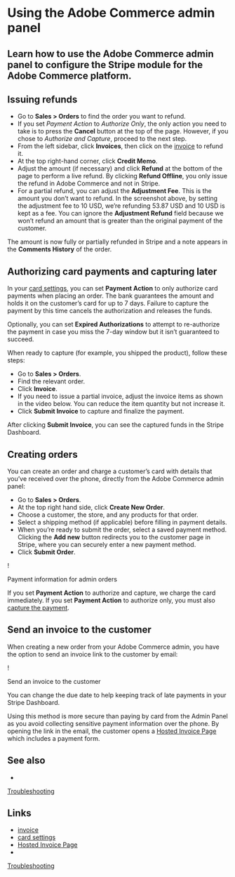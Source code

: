 # Using the Adobe Commerce admin panel

## Learn how to use the Adobe Commerce admin panel to configure the Stripe module for the Adobe Commerce platform.

## Issuing refunds

- Go to **Sales > Orders** to find the order you want to refund.
- If you set *Payment Action* to *Authorize Only*, the only action you need to
take is to press the **Cancel** button at the top of the page. However, if you
chose to *Authorize and Capture*, proceed to the next step.
- From the left sidebar, click **Invoices**, then click on the
[invoice](https://docs.stripe.com/api/invoices) to refund it.
- At the top right-hand corner, click **Credit Memo**.
- Adjust the amount (if necessary) and click **Refund** at the bottom of the
page to perform a live refund. By clicking **Refund Offline**, you only issue
the refund in Adobe Commerce and not in Stripe.
- For a partial refund, you can adjust the **Adjustment Fee**. This is the
amount you don’t want to refund. In the screenshot above, by setting the
adjustment fee to 10 USD, we’re refunding 53.87 USD and 10 USD is kept as a fee.
You can ignore the **Adjustment Refund** field because we won’t refund an amount
that is greater than the original payment of the customer.

The amount is now fully or partially refunded in Stripe and a note appears in
the **Comments History** of the order.

## Authorizing card payments and capturing later

In your [card
settings](https://docs.stripe.com/connectors/adobe-commerce/payments/configuration#payments),
you can set **Payment Action** to only authorize card payments when placing an
order. The bank guarantees the amount and holds it on the customer’s card for up
to 7 days. Failure to capture the payment by this time cancels the authorization
and releases the funds.

Optionally, you can set **Expired Authorizations** to attempt to re-authorize
the payment in case you miss the 7-day window but it isn’t guaranteed to
succeed.

When ready to capture (for example, you shipped the product), follow these
steps:

- Go to **Sales > Orders**.
- Find the relevant order.
- Click **Invoice**.
- If you need to issue a partial invoice, adjust the invoice items as shown in
the video below. You can reduce the item quantity but not increase it.
- Click **Submit Invoice** to capture and finalize the payment.

After clicking **Submit Invoice**, you can see the captured funds in the Stripe
Dashboard.

## Creating orders

You can create an order and charge a customer’s card with details that you’ve
received over the phone, directly from the Adobe Commerce admin panel:

- Go to **Sales > Orders**.
- At the top right hand side, click **Create New Order**.
- Choose a customer, the store, and any products for that order.
- Select a shipping method (if applicable) before filling in payment details.
- When you’re ready to submit the order, select a saved payment method. Clicking
the **Add new** button redirects you to the customer page in Stripe, where you
can securely enter a new payment method.
- Click **Submit Order**.

!

Payment information for admin orders

If you set **Payment Action** to authorize and capture, we charge the card
immediately. If you set **Payment Action** to authorize only, you must also
[capture the
payment](https://docs.stripe.com/connectors/adobe-commerce/payments/admin#capturing-later).

## Send an invoice to the customer

When creating a new order from your Adobe Commerce admin, you have the option to
send an invoice link to the customer by email:

!

Send an invoice to the customer

You can change the due date to help keeping track of late payments in your
Stripe Dashboard.

Using this method is more secure than paying by card from the Admin Panel as you
avoid collecting sensitive payment information over the phone. By opening the
link in the email, the customer opens a [Hosted Invoice
Page](https://docs.stripe.com/invoicing/hosted-invoice-page) which includes a
payment form.

## See also

-
[Troubleshooting](https://docs.stripe.com/connectors/adobe-commerce/payments/troubleshooting)

## Links

- [invoice](https://docs.stripe.com/api/invoices)
- [card
settings](https://docs.stripe.com/connectors/adobe-commerce/payments/configuration#payments)
- [Hosted Invoice Page](https://docs.stripe.com/invoicing/hosted-invoice-page)
-
[Troubleshooting](https://docs.stripe.com/connectors/adobe-commerce/payments/troubleshooting)